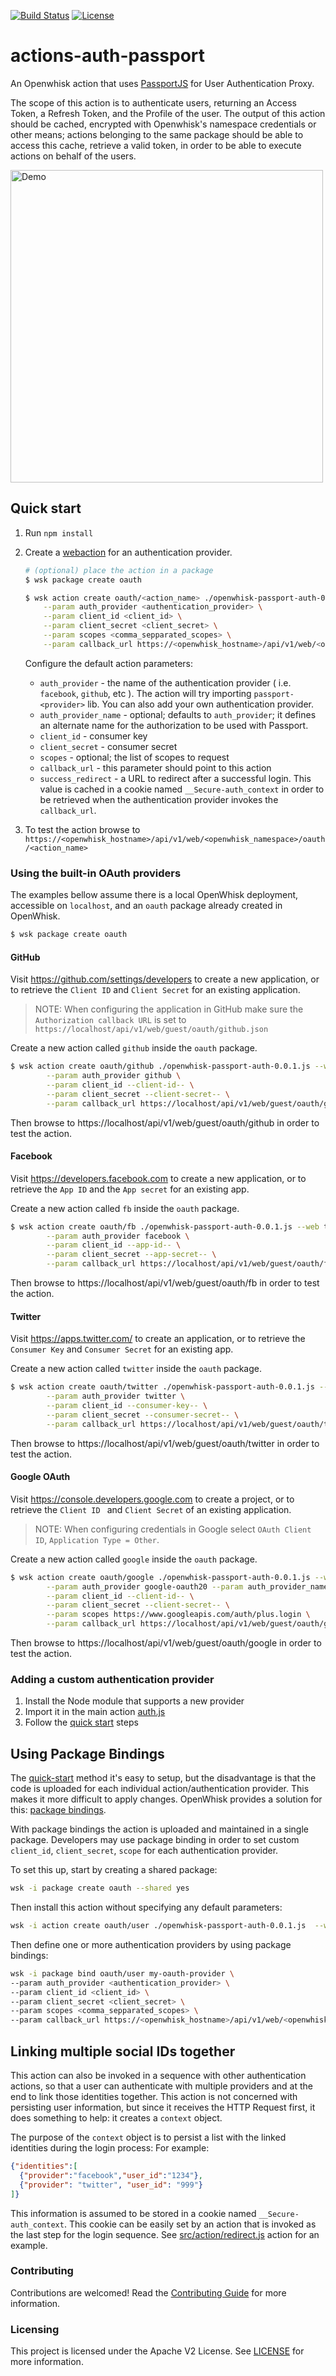 [![Build Status](https://travis-ci.com/adobe/adobeio-cna-actions-auth-passport.svg?branch=master)](https://travis-ci.com/adobe/adobeio-cna-actions-auth-passport)
[![License](https://img.shields.io/badge/License-Apache%202.0-blue.svg)](https://opensource.org/licenses/Apache-2.0)


# actions-auth-passport
An Openwhisk action that uses [PassportJS](http://passportjs.org/) for User Authentication Proxy.

The scope of this action is to authenticate users, returning an Access Token, a Refresh Token, and the Profile of the user.
The output of this action should be cached, encrypted with Openwhisk's namespace credentials or other means;
actions belonging to the same package should be able to access this cache, retrieve a valid token, in order to be able to execute actions on behalf of the users.

<img src="./docs/auth-demo.gif" alt="Demo" width="500px"/>

## Quick start

1. Run `npm install`
2. Create a [webaction](https://github.com/openwhisk/openwhisk/blob/master/docs/webactions.md) for an authentication provider.

    ```bash
    # (optional) place the action in a package
    $ wsk package create oauth

    $ wsk action create oauth/<action_name> ./openwhisk-passport-auth-0.0.1.js  --web true \
        --param auth_provider <authentication_provider> \
        --param client_id <client_id> \
        --param client_secret <client_secret> \
        --param scopes <comma_sepparated_scopes> \
        --param callback_url https://<openwhisk_hostname>/api/v1/web/<openwhisk_namespace>/oauth/<action_name>.json
    ```

    Configure the default action parameters:
    * `auth_provider` - the name of the authentication provider ( i.e. `facebook`, `github`, etc ).
      The action will try importing `passport-<provider>` lib. You can also add your own authentication provider.
    * `auth_provider_name` - optional; defaults to `auth_provider`; it defines an alternate name for the authorization to be used with Passport.
    * `client_id` - consumer key
    * `client_secret` - consumer secret
    * `scopes` - optional; the list of scopes to request
    * `callback_url` - this parameter should point to this action
    * `success_redirect` - a URL to redirect after a successful login. This value is cached in a cookie  named `__Secure-auth_context` in order to be retrieved when the authentication provider invokes the `callback_url`.

3. To test the action browse to `https://<openwhisk_hostname>/api/v1/web/<openwhisk_namespace>/oauth/<action_name>`

### Using the built-in OAuth providers

The examples bellow assume there is a local OpenWhisk deployment, accessible on `localhost`,
and an `oauth` package already created in OpenWhisk.

```bash
$ wsk package create oauth
```

#### GitHub

Visit https://github.com/settings/developers to create a new application, or to retrieve the `Client ID` and `Client Secret` for an existing application.

 > NOTE: When configuring the application in GitHub make sure the `Authorization callback URL`
 is set to `https://localhost/api/v1/web/guest/oauth/github.json`

Create a new action called `github` inside the `oauth` package.

```bash
$ wsk action create oauth/github ./openwhisk-passport-auth-0.0.1.js --web true \
        --param auth_provider github \
        --param client_id --client-id-- \
        --param client_secret --client-secret-- \
        --param callback_url https://localhost/api/v1/web/guest/oauth/github.json -i
```

Then browse to https://localhost/api/v1/web/guest/oauth/github in order to test the action.


#### Facebook
Visit https://developers.facebook.com to create a new application, or to retrieve the `App ID` and the `App secret` for an existing app.

Create a new action called `fb` inside the `oauth` package.

```bash
$ wsk action create oauth/fb ./openwhisk-passport-auth-0.0.1.js --web true \
        --param auth_provider facebook \
        --param client_id --app-id-- \
        --param client_secret --app-secret-- \
        --param callback_url https://localhost/api/v1/web/guest/oauth/fb.json -i
```

Then browse to https://localhost/api/v1/web/guest/oauth/fb in order to test the action.

#### Twitter
Visit https://apps.twitter.com/ to create an application, or to retrieve the `Consumer Key` and `Consumer Secret` for an existing app.

Create a new action called `twitter` inside the `oauth` package.

```bash
$ wsk action create oauth/twitter ./openwhisk-passport-auth-0.0.1.js --web true \
        --param auth_provider twitter \
        --param client_id --consumer-key-- \
        --param client_secret --consumer-secret-- \
        --param callback_url https://localhost/api/v1/web/guest/oauth/twitter.json -i
```

Then browse to https://localhost/api/v1/web/guest/oauth/twitter in order to test the action.

#### Google OAuth

Visit https://console.developers.google.com to create a project, or to retrieve the `Client ID ` and `Client Secret` of an existing application.

> NOTE: When configuring credentials in Google select `OAuth Client ID`, `Application Type = Other`.

Create a new action called `google` inside the `oauth` package.

```bash
$ wsk action create oauth/google ./openwhisk-passport-auth-0.0.1.js --web true \
        --param auth_provider google-oauth20 --param auth_provider_name google \
        --param client_id --client-id-- \
        --param client_secret --client-secret-- \
        --param scopes https://www.googleapis.com/auth/plus.login \
        --param callback_url https://localhost/api/v1/web/guest/oauth/google.json -i
```

Then browse to https://localhost/api/v1/web/guest/oauth/google in order to test the action.


### Adding a custom authentication provider

1. Install the Node module that supports a new provider
2. Import it in the main action [auth.js](src/action/auth.js)
3. Follow the [quick start](#quick-start) steps

## Using Package Bindings

The [quick-start](#quick-start) method it's easy to setup, but the disadvantage is that the code is uploaded
for each individual action/authentication provider. This makes it more difficult to apply changes.
OpenWhisk provides a solution for this: [package bindings](https://github.com/openwhisk/openwhisk/blob/master/docs/packages.md#creating-and-using-package-bindings).

With package bindings the action is uploaded and maintained in a single package. Developers may use package binding
in order to set custom `client_id`, `client_secret`, `scope` for each authentication provider.

To set this up, start by creating a shared package:
```bash
wsk -i package create oauth --shared yes
```

Then install this action without specifying any default parameters:

```bash
wsk -i action create oauth/user ./openwhisk-passport-auth-0.0.1.js  --web true
```

Then define one or more authentication providers by using package bindings:

```bash
wsk -i package bind oauth/user my-oauth-provider \
--param auth_provider <authentication_provider> \
--param client_id <client_id> \
--param client_secret <client_secret> \
--param scopes <comma_sepparated_scopes> \
--param callback_url https://<openwhisk_hostname>/api/v1/web/<openwhisk_namespace>/oauth/fb.json
```

## Linking multiple social IDs together

This action can also be invoked in a sequence with other authentication actions,
so that a user can authenticate with multiple providers and at the end to link those identities together.
This action is not concerned with persisting user information,
but since it receives the HTTP Request first, it does something to help: it creates a `context` object.

The purpose of the `context` object is to persist a list with the linked identities during the login process:
For example:

```json
{"identities":[
  {"provider":"facebook","user_id":"1234"},
  {"provider": "twitter", "user_id": "999"}
]}
```

This information is assumed to be stored in a cookie named `__Secure-auth_context`. This cookie can be easily set by an action that is invoked as the last step for the login sequence. See [src/action/redirect.js](src/action/redirect.js) action for an example.

### Contributing

Contributions are welcomed! Read the [Contributing Guide](./.github/CONTRIBUTING.md) for more information.

### Licensing

This project is licensed under the Apache V2 License. See [LICENSE](LICENSE) for more information.

